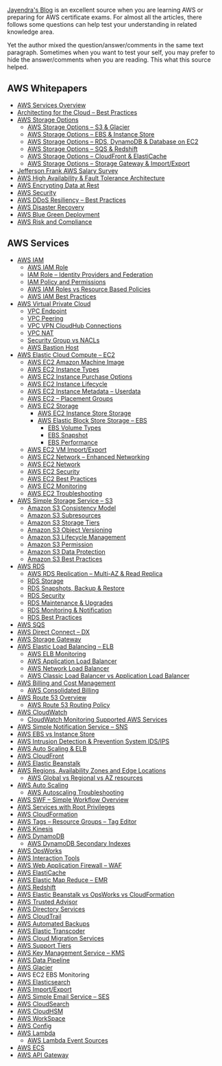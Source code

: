 [Jayendra's Blog](http://jayendrapatil.com) is an excellent source when you are learning AWS or preparing for AWS certificate exams. For almost all the articles, there follows some questions can help test your understanding in related knowledge area.

Yet the author mixed the question/answer/comments in the same text paragraph. Sometimes when you want to test your self, you may prefer to hide the answer/comments when you are reading. This what this source helped.

<h2>AWS Whitepapers</h2>

<ul>
    <li><a href="https://github.com/algogz/jayendrapatil/blob/master/md/whitepaper/aws-services-overview.md">AWS Services Overview</a></li>
    <li><a href="https://github.com/algogz/jayendrapatil/blob/master/md/whitepaper/aws-architecting-for-the-cloud-best-practices-whitepaper.md">Architecting for the Cloud – Best Practices</a></li>
    <li><a href="https://github.com/algogz/jayendrapatil/blob/master/md/whitepaper/aws-storage-options-whitepaper.md">AWS Storage Options</a>
        <ul>
            <li><a href="https://github.com/algogz/jayendrapatil/blob/master/md/whitepaper/aws-storage-options-whitepaper-s3-glacier.md">AWS Storage Options – S3 &amp; Glacier</a></li>
            <li><a href="https://github.com/algogz/jayendrapatil/blob/master/md/whitepaper/aws-storage-options-whitepaper-ebs-instance-store.md">AWS Storage Options – EBS &amp; Instance Store</a></li>
            <li><a href="https://github.com/algogz/jayendrapatil/blob/master/md/whitepaper/aws-storage-options-rds-dynamodb.md">AWS Storage Options – RDS, DynamoDB &amp; Database on EC2</a></li>
            <li><a href="https://github.com/algogz/jayendrapatil/blob/master/md/whitepaper/aws-storage-options-sqs-redshift.md">AWS Storage Options – SQS &amp; Redshift</a></li>
            <li><a href="https://github.com/algogz/jayendrapatil/blob/master/md/whitepaper/aws-storage-options-cloudfront-elasticache.md">AWS Storage Options – CloudFront &amp; ElastiCache</a></li>
            <li><a href="https://github.com/algogz/jayendrapatil/blob/master/md/whitepaper/aws-storage-options-whitepaper-storage-gateway-importexport.md">AWS Storage Options – Storage Gateway &amp; Import/Export</a></li>
        </ul>
    </li>
    <li><a href="https://www.jeffersonfrank.com/aws-salary-survey.md">Jefferson Frank AWS Salary Survey</a></li>
    <li><a href="https://github.com/algogz/jayendrapatil/blob/master/md/whitepaper/aws-high-availability-fault-tolerance-architecture-certification.md">AWS High Availability &amp; Fault Tolerance Architecture</a></li>
    <li><a href="https://github.com/algogz/jayendrapatil/blob/master/md/whitepaper/aws-securing-data-at-rest.md">AWS Encrypting Data at Rest</a></li>
    <li><a href="https://github.com/algogz/jayendrapatil/blob/master/md/whitepaper/aws-security-whitepaper-overview.md">AWS Security</a></li>
    <li><a href="https://github.com/algogz/jayendrapatil/blob/master/md/whitepaper/aws-ddos-resiliency-best-practices-whitepaper-overview.md">AWS DDoS Resiliency – Best Practices</a></li>
    <li><a href="https://github.com/algogz/jayendrapatil/blob/master/md/whitepaper/aws-disaster-recovery-whitepaper.md">AWS Disaster Recovery</a></li>
    <li><a href="https://github.com/algogz/jayendrapatil/blob/master/md/whitepaper/aws-blue-green-deployment.md">AWS Blue Green Deployment</a></li>
    <li><a href="https://github.com/algogz/jayendrapatil/blob/master/md/whitepaper/aws-risk-and-compliance-whitepaper.md">AWS Risk and Compliance</a></li>
</ul>

<h2>AWS Services</h2>
<ul>
    <li><a href="https://github.com/algogz/jayendrapatil/blob/master/md/service/aws-iam-overview.md">AWS IAM</a>
        <ul>
            <li><a href="https://github.com/algogz/jayendrapatil/blob/master/md/service/aws-iam-role.md">AWS IAM Role</a></li>
            <li><a href="https://github.com/algogz/jayendrapatil/blob/master/md/service/iam-role-identity-providers-federation.md">IAM Role –&nbsp;Identity Providers and Federation</a></li>
            <li><a href="https://github.com/algogz/jayendrapatil/blob/master/md/service/aws-iam-access-management.md">IAM Policy and Permissions</a></li>
            <li><a href="https://github.com/algogz/jayendrapatil/blob/master/md/service/aws-iam-roles-vs-resource-based-policies.md">AWS IAM Roles vs Resource Based Policies</a></li>
            <li><a href="https://github.com/algogz/jayendrapatil/blob/master/md/service/aws-iam-best-practices.md">AWS IAM Best Practices</a></li>
        </ul>
    </li>
    <li><a href="https://github.com/algogz/jayendrapatil/blob/master/md/service/aws-virtual-private-cloud-vpc.md">AWS Virtual Private Cloud</a>
        <ul>
            <li><a href="https://github.com/algogz/jayendrapatil/blob/master/md/service/aws-vpc-endpoints.md">VPC Endpoint</a></li>
            <li><a href="https://github.com/algogz/jayendrapatil/blob/master/md/service/aws-vpc-peering.md">VPC Peering</a></li>
            <li><a href="https://github.com/algogz/jayendrapatil/blob/master/md/service/aws-vpc-vpn-cloudhub.md">VPC VPN CloudHub Connections</a></li>
            <li><a href="https://github.com/algogz/jayendrapatil/blob/master/md/service/aws-vpc-nat.md">VPC NAT</a></li>
            <li><a href="https://github.com/algogz/jayendrapatil/blob/master/md/service/aws-vpc-security-group-vs-nacls.md">Security Group vs NACLs</a></li>
            <li><a href="https://github.com/algogz/jayendrapatil/blob/master/md/service/aws-bastion-host.md">AWS Bastion Host</a></li>
        </ul>
    </li>
    <li><a href="https://github.com/algogz/jayendrapatil/blob/master/md/service/aws-ec2-overview.md">AWS Elastic Cloud Compute – EC2</a>
        <ul>
            <li><a href="https://github.com/algogz/jayendrapatil/blob/master/md/service/aws-ec2-amazon-machine-image-ami.md">AWS EC2 Amazon Machine Image</a></li>
            <li><a href="https://github.com/algogz/jayendrapatil/blob/master/md/service/aws-ec2-instance-types.md">AWS EC2 Instance Types</a></li>
            <li><a href="https://github.com/algogz/jayendrapatil/blob/master/md/service/aws-ec2-instance-purchasing-option.md">AWS EC2 Instance Purchase Options</a></li>
            <li><a href="https://github.com/algogz/jayendrapatil/blob/master/md/service/aws-ec2-instance-lifecycle.md">AWS EC2 Instance Lifecycle</a></li>
            <li><a href="https://github.com/algogz/jayendrapatil/blob/master/md/service/aws-ec2-instance-metadata-userdata.md">AWS EC2 Instance Metadata – Userdata</a></li>
            <li><a href="https://github.com/algogz/jayendrapatil/blob/master/md/service/aws-ec2-placement-groups.md">AWS EC2 – Placement Groups</a></li>
            <li><a href="https://github.com/algogz/jayendrapatil/blob/master/md/service/aws-ec2-storage.md">AWS EC2 Storage</a>
                <ul>
                    <li><a href="https://github.com/algogz/jayendrapatil/blob/master/md/service/aws-ec2-instance-store-storage.md">AWS EC2 Instance Store Storage</a></li>
                    <li><a href="https://github.com/algogz/jayendrapatil/blob/master/md/service/aws-ec2-ebs-storage.md">AWS Elastic Block Store Storage – EBS</a>
                        <ul>
                            <li><a href="https://github.com/algogz/jayendrapatil/blob/master/md/service/aws-ebs-volume-types.md">EBS Volume Types</a></li>
                            <li><a href="https://github.com/algogz/jayendrapatil/blob/master/md/service/aws-ebs-snapshot.md">EBS Snapshot</a></li>
                            <li><a href="https://github.com/algogz/jayendrapatil/blob/master/md/service/aws-ebs-performance.md">EBS Performance</a></li>
                        </ul>
                    </li>
                </ul>
            </li>
            <li><a href="https://github.com/algogz/jayendrapatil/blob/master/md/service/aws-ec2-vm-importexport.md">AWS EC2 VM Import/Export</a></li>
            <li><a href="https://github.com/algogz/jayendrapatil/blob/master/md/service/aws-ec2-enhanced-networking.md">AWS EC2 Network – Enhanced Networking</a></li>
            <li><a href="https://github.com/algogz/jayendrapatil/blob/master/md/service/aws-ec2-network.md">AWS EC2 Network</a></li>
            <li><a href="https://github.com/algogz/jayendrapatil/blob/master/md/service/aws-ec2-security.md">AWS EC2 Security</a></li>
            <li><a href="https://github.com/algogz/jayendrapatil/blob/master/md/service/aws-ec2-best-practices.md">AWS EC2 Best Practices</a></li>
            <li><a href="https://github.com/algogz/jayendrapatil/blob/master/md/service/aws-ec2-monitoring.md">AWS EC2 Monitoring</a></li>
            <li><a href="https://github.com/algogz/jayendrapatil/blob/master/md/service/aws-ec2-troubleshooting-connecting-to-an-instance.md">AWS EC2 Troubleshooting</a></li>
        </ul>
    </li>
    <li><a href="https://github.com/algogz/jayendrapatil/blob/master/md/service/aws-simple-storage-service-s3-overview.md">AWS Simple Storage Service – S3</a>
        <ul>
            <li><a href="https://github.com/algogz/jayendrapatil/blob/master/md/service/aws-s3-data-consistency-model.md">Amazon S3 Consistency Model</a></li>
            <li><a href="https://github.com/algogz/jayendrapatil/blob/master/md/service/aws-s3-subresources.md">Amazon S3 Subresources</a></li>
            <li><a href="https://github.com/algogz/jayendrapatil/blob/master/md/service/aws-s3-storage-classes.md">Amazon S3 Storage Tiers</a></li>
            <li><a href="https://github.com/algogz/jayendrapatil/blob/master/md/service/aws-s3-object-versioning.md">Amazon S3 Object Versioning</a></li>
            <li><a href="https://github.com/algogz/jayendrapatil/blob/master/md/service/aws-s3-object-lifecycle-management.md">Amazon S3 Lifecycle Management</a></li>
            <li><a href="https://github.com/algogz/jayendrapatil/blob/master/md/service/aws-s3-permisions.md">Amazon S3 Permission</a></li>
            <li><a href="https://github.com/algogz/jayendrapatil/blob/master/md/service/aws-s3-data-protection.md">Amazon S3 Data Protection</a></li>
            <li><a href="https://github.com/algogz/jayendrapatil/blob/master/md/service/aws-s3-best-practices.md">Amazon S3 Best Practices</a></li>
        </ul>
    </li>
    <li><a href="https://github.com/algogz/jayendrapatil/blob/master/md/service/aws-relational-database-service-rds.md">AWS RDS</a>
        <ul>
            <li><a href="https://github.com/algogz/jayendrapatil/blob/master/md/service/aws-rds-replication-multi-az-read-replica.md">AWS RDS Replication – Multi-AZ &amp; Read Replica</a></li>
            <li><a href="https://github.com/algogz/jayendrapatil/blob/master/md/service/aws-rds-storage.md">RDS Storage</a></li>
            <li><a href="https://github.com/algogz/jayendrapatil/blob/master/md/service/aws-rds-db-snapshot-backup-restore.md">RDS Snapshots, Backup &amp; Restore</a></li>
            <li><a href="https://github.com/algogz/jayendrapatil/blob/master/md/service/aws-rds-security.md">RDS Security</a></li>
            <li><a href="https://github.com/algogz/jayendrapatil/blob/master/md/service/aws-rds-db-maintenance-upgrades.md">RDS Maintenance &amp; Upgrades</a></li>
            <li><a href="https://github.com/algogz/jayendrapatil/blob/master/md/service/aws-rds-monitoring-notification.md">RDS Monitoring &amp; Notification</a></li>
            <li><a href="https://github.com/algogz/jayendrapatil/blob/master/md/service/aws-certification-rds-best-practices.md">RDS Best Practices</a></li>
        </ul>
    </li>
    <li><a href="https://github.com/algogz/jayendrapatil/blob/master/md/service/aws-sqs-simple-queue-service.md">AWS SQS</a></li>
    <li><a href="https://github.com/algogz/jayendrapatil/blob/master/md/service/aws-direct-connect-dx.md">AWS Direct Connect – DX</a></li>
    <li><a href="https://github.com/algogz/jayendrapatil/blob/master/md/service/aws-storage-gateway.md">AWS Storage Gateway</a></li>
    <li><a href="https://github.com/algogz/jayendrapatil/blob/master/md/service/aws-elastic-load-balancing.md">AWS Elastic Load Balancing – ELB</a>
        <ul>
            <li><a href="https://github.com/algogz/jayendrapatil/blob/master/md/service/aws-elb-monitoring.md">AWS ELB Monitoring</a></li>
            <li><a href="https://github.com/algogz/jayendrapatil/blob/master/md/service/aws-elb-application-load-balancer.md">AWS Application Load Balancer</a></li>
            <li><a href="https://github.com/algogz/jayendrapatil/blob/master/md/service/aws-elb-network-load-balancer.md">AWS Network Load Balancer</a></li>
            <li><a href="https://github.com/algogz/jayendrapatil/blob/master/md/service/aws-classic-load-balancer-vs-application-load-balancer.md">AWS Classic Load Balancer vs Application Load Balancer</a></li>
        </ul>
    </li>
    <li><a href="https://github.com/algogz/jayendrapatil/blob/master/md/service/aws-billing-cost-management-certification.md">AWS Billing and Cost Management</a>
        <ul>
            <li><a href="https://github.com/algogz/jayendrapatil/blob/master/md/service/aws-consolidated-billing.md">AWS Consolidated Billing</a></li>
        </ul>
    </li>
    <li><a href="https://github.com/algogz/jayendrapatil/blob/master/md/service/aws-route-53.md">AWS Route 53 Overview</a>
        <ul>
            <li><a href="https://github.com/algogz/jayendrapatil/blob/master/md/service/aws-route-53-routing-policy.md">AWS Route 53 Routing Policy</a></li>
        </ul>
    </li>
    <li><a href="https://github.com/algogz/jayendrapatil/blob/master/md/service/aws-cloudwatch-overview.md">AWS CloudWatch</a>
        <ul>
            <li><a href="https://github.com/algogz/jayendrapatil/blob/master/md/service/cloudwatch-monitoring-supported-aws-services.md">CloudWatch Monitoring Supported AWS Services</a></li>
        </ul>
    </li>
    <li><a href="https://github.com/algogz/jayendrapatil/blob/master/md/service/aws-sns-simple-notification-service.md">AWS Simple Notification Service – SNS</a></li>
    <li><a href="https://github.com/algogz/jayendrapatil/blob/master/md/service/aws-ebs-vs-instance-store.md">AWS EBS vs Instance Store</a></li>
    <li><a href="https://github.com/algogz/jayendrapatil/blob/master/md/service/aws-intrusion-detection-prevention-idsips.md">AWS Intrusion Detection &amp; Prevention System IDS/IPS</a></li>
    <li><span id="ezoic-pub-ad-placeholder-111" class="ezoic-adpicker-ad"></span><a href="https://github.com/algogz/jayendrapatil/blob/master/md/service/aws-auto-scaling-elb.md">AWS Auto Scaling &amp; ELB</a></li>
    <li><a href="https://github.com/algogz/jayendrapatil/blob/master/md/service/aws-cloudfront.md">AWS CloudFront</a></li>
    <li><a href="https://github.com/algogz/jayendrapatil/blob/master/md/service/aws-elastic-beanstalk.md">AWS Elastic Beanstalk</a></li>
    <li><a href="https://github.com/algogz/jayendrapatil/blob/master/md/service/aws-regions-availability-zones-and-edge-locations.md">AWS Regions, Availability Zones and Edge Locations</a>
        <ul>
            <li><a href="https://github.com/algogz/jayendrapatil/blob/master/md/service/aws-global-vs-regional-vs-az-resources.md">AWS Global vs Regional vs AZ resources</a></li>
        </ul>
    </li>
    <li><a href="https://github.com/algogz/jayendrapatil/blob/master/md/service/aws-auto-scaling.md">AWS Auto Scaling</a>
        <ul>
            <li><a href="https://github.com/algogz/jayendrapatil/blob/master/md/service/aws-autoscaling-troubleshooting.md">AWS Autoscaling Troubleshooting</a></li>
        </ul>
    </li>
    <li><a href="https://github.com/algogz/jayendrapatil/blob/master/md/service/aws-swf.md">AWS SWF – Simple Workflow Overview</a></li>
    <li><a href="https://github.com/algogz/jayendrapatil/blob/master/md/service/aws-root-access-enabled-services.md">AWS Services with Root Privileges</a></li>
    <li><a href="https://github.com/algogz/jayendrapatil/blob/master/md/service/aws-cloudformation.md">AWS CloudFormation</a></li>
    <li><a href="https://github.com/algogz/jayendrapatil/blob/master/md/service/aws-resource-tags.md">AWS Tags – Resource Groups – Tag Editor</a></li>
    <li><a href="https://github.com/algogz/jayendrapatil/blob/master/md/service/aws-kinesis.md">AWS Kinesis</a></li>
    <li><a href="https://github.com/algogz/jayendrapatil/blob/master/md/service/aws-dynamodb.md">AWS DynamoDB</a>
        <ul>
            <li><a href="https://github.com/algogz/jayendrapatil/blob/master/md/service/aws-dynamodb-secondary-indexes.md">AWS DynamoDB Secondary Indexes</a></li>
        </ul>
    </li>
    <li><a href="https://github.com/algogz/jayendrapatil/blob/master/md/service/aws-opsworks.md">AWS OpsWorks</a></li>
    <li><a href="https://github.com/algogz/jayendrapatil/blob/master/md/service/aws-interaction-tools.md">AWS Interaction Tools</a></li>
    <li><a href="https://github.com/algogz/jayendrapatil/blob/master/md/service/aws-waf.md">AWS Web Application Firewall – WAF</a></li>
    <li><a href="https://github.com/algogz/jayendrapatil/blob/master/md/service/aws-elasticache-certification.md">AWS ElastiCache</a></li>
    <li><a href="https://github.com/algogz/jayendrapatil/blob/master/md/service/aws-emr-certification.md">AWS Elastic Map Reduce – EMR</a></li>
    <li><a href="https://github.com/algogz/jayendrapatil/blob/master/md/service/aws-redshift.md">AWS Redshift</a></li>
    <li><a href="https://github.com/algogz/jayendrapatil/blob/master/md/service/aws-elastic-beanstalk-vs-opsworks-vs-cloudformation.md">AWS Elastic Beanstalk vs OpsWorks vs CloudFormation</a></li>
    <li><a href="https://github.com/algogz/jayendrapatil/blob/master/md/service/aws-trusted-advisor-categories.md">AWS Trusted Advisor</a></li>
    <li><a href="https://github.com/algogz/jayendrapatil/blob/master/md/service/aws-directory-services.md">AWS Directory Services</a></li>
    <li><a href="https://github.com/algogz/jayendrapatil/blob/master/md/service/aws-cloudtrail.md">AWS CloudTrail</a></li>
    <li><a href="https://github.com/algogz/jayendrapatil/blob/master/md/service/aws-automated-backups.md">AWS Automated Backups</a></li>
    <li><a href="https://github.com/algogz/jayendrapatil/blob/master/md/service/aws-elastic-transcoder.md">AWS Elastic Transcoder</a></li>
    <li><a href="https://github.com/algogz/jayendrapatil/blob/master/md/service/aws-cloud-migration-services.md">AWS Cloud Migration Services</a></li>
    <li><a href="https://github.com/algogz/jayendrapatil/blob/master/md/service/aws-support-tiers.md">AWS Support Tiers</a></li>
    <li><a href="https://github.com/algogz/jayendrapatil/blob/master/md/service/aws-key-management-service-kms.md">AWS Key Management Service – KMS</a></li>
    <li><a href="https://github.com/algogz/jayendrapatil/blob/master/md/service/aws-data-pipeline.md">AWS Data Pipeline</a></li>
    <li><a href="https://github.com/algogz/jayendrapatil/blob/master/md/service/aws-glacier.md">AWS Glacier</a></li>
    <li>AWS EC2 EBS Monitoring</li>
    <li><a href="https://github.com/algogz/jayendrapatil/blob/master/md/service/aws-elasticsearch.md">AWS Elasticsearch</a></li>
    <li><a href="https://github.com/algogz/jayendrapatil/blob/master/md/service/aws-importexport.md">AWS Import/Export</a></li>
    <li><a href="https://github.com/algogz/jayendrapatil/blob/master/md/service/aws-simple-email-service-ses.md">AWS Simple Email Service – SES</a></li>
    <li><a href="https://github.com/algogz/jayendrapatil/blob/master/md/service/aws-cloudsearch.md">AWS CloudSearch</a></li>
    <li><a href="https://github.com/algogz/jayendrapatil/blob/master/md/service/aws-cloudhsm.md">AWS CloudHSM</a></li>
    <li><a href="https://github.com/algogz/jayendrapatil/blob/master/md/service/aws-workspace.md">AWS WorkSpace</a></li>
    <li><a href="https://github.com/algogz/jayendrapatil/blob/master/md/service/aws-config.md">AWS Config</a></li>
    <li><a href="https://github.com/algogz/jayendrapatil/blob/master/md/service/aws-lambda.md">AWS Lambda</a>
        <ul>
            <li><a href="https://github.com/algogz/jayendrapatil/blob/master/md/service/aws-lambda-event-source.md">AWS Lambda Event Sources</a></li>
        </ul>
    </li>
    <li><a href="https://github.com/algogz/jayendrapatil/blob/master/md/service/aws-ec2-container-service-ecs.md">AWS ECS</a></li>
    <li><a href="https://github.com/algogz/jayendrapatil/blob/master/md/service/aws-api-gateway.md">AWS API Gateway</a></li>
</ul>

